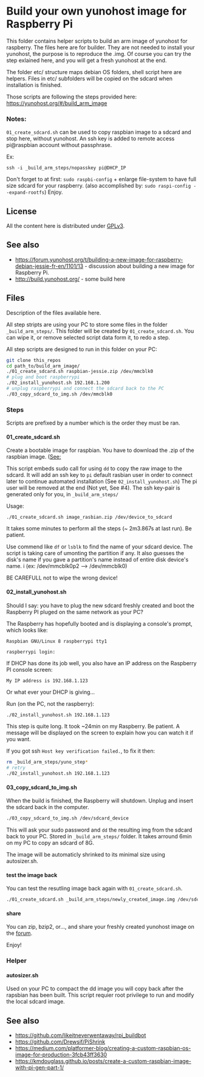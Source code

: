 # Build your own yunohost image for Raspberry Pi

This folder contains helper scripts to build an arm image of yunohost for raspberry.
The files here are for builder. They are not needed to install your yunohost, the purpose is to reproduce the .img.
Of course you can try the step exlained here, and you will get a fresh yunohost at the end.

The folder etc/ structure maps debian OS folders, shell script here are helpers.
Files in etc/ subfolders will be copied on the sdcard when installation is finished.

Those scripts are following the steps provided here: https://yunohost.org/#/build_arm_image

### Notes:

`01_create_sdcard.sh` can be used to copy raspbian image to a sdcard and stop here, without yunohost.
An ssh key is added to remote access pi@raspbian account without passphrase.

Ex:
```
ssh -i _build_arm_steps/nopasskey pi@DHCP_IP
```

Don't forget to at first: `sudo raspbi-config` + enlarge file-system to have full size sdcard for your raspberry.
(also accomplished by: `sudo raspi-config --expand-rootfs`)
Enjoy.

## License
All the content here is distributed under [GPLv3](http://www.gnu.org/licenses/gpl-3.0.txt).

## See also
* https://forum.yunohost.org/t/building-a-new-image-for-raspberry-debian-jessie-fr-en/1101/13 - discussion about building a new image for Raspberry Pi.
* http://build.yunohost.org/ - some build here

## Files

Description of the files available here.

All step stripts are using your PC to store some files in the folder `_build_arm_steps/`.  This folder will be created by `01_create_sdcard.sh`. You can wipe it, or remove selected script data form it, to redo a step.

All step scripts are designed to run in this folder on your PC:

~~~bash
git clone this_repos
cd path_to/build_arm_image/
./01_create_sdcard.sh raspbian-jessie.zip /dev/mmcblk0
# plug and boot raspberrypi
./02_install_yunohost.sh 192.168.1.200
# unplug raspberrypi and connect the sdcard back to the PC
./03_copy_sdcard_to_img.sh /dev/mmcblk0
~~~

### Steps

Scripts are prefixed by a number which is the order they must be ran.

#### 01_create_sdcard.sh

Create a bootable image for raspbian. You have to download the .zip of the raspbian image.
([See:](https://www.raspberrypi.org/downloads/raspbian/)

This script embeds sudo call for using `dd` to copy the raw image to the sdcard. 
It will add an ssh key to `pi` default rasbian user in order to connect later to continue automated installation (See `02_install_yunohost.sh`)
The pi user will be removed at the end (Not yet, See #4). The ssh key-pair is generated only for you, in `_build_arm_steps/`

Usage:

~~~
./01_create_sdcard.sh image_rasbian.zip /dev/device_to_sdcard
~~~

It takes some minutes to perform all the steps (~ 2m3.867s at last run). Be patient.

Use commend like `df` or `lsblk` to find the name of your sdcard device. The script is taking care of umonting the partition if any. 
It also guesses the disk's name if you gave a partition's name instead of entire disk device's name. i
(ex: /dev/mmcblk0p2 --> /dev/mmcblk0)

BE CAREFULL not to wipe the wrong device!

#### 02_install_yunohost.sh

Should I say: you have to plug the new sdcard freshly created and boot the Raspberry PI pluged on the same network as your PC?

The Raspberry has hopefully booted and is displaying a console's prompt, which looks like:

~~~
Raspbian GNU/Linux 8 raspberrypi tty1

raspberrypi login:
~~~

If DHCP has done its job well, you also have an IP address on the Raspberry PI console screen:

~~~
My IP address is 192.168.1.123
~~~

Or what ever your DHCP is giving…

Run (on the PC, not the raspberry):

~~~bash
./02_install_yunohost.sh 192.168.1.123
~~~

This step is quite long. It took ~24min on my Raspberry. Be patient.
A message will be displayed on the screen to explain how you can watch it if you want.

If you got ssh `Host key verification failed.`, to fix it then:

~~~bash
rm _build_arm_steps/yuno_step*
# retry
./02_install_yunohost.sh 192.168.1.123
~~~

#### 03_copy_sdcard_to_img.sh

When the build is finished, the Raspberry will shutdown. Unplug and insert the sdcard back in the computer.

~~~bash
./03_copy_sdcard_to_img.sh /dev/sdcard_device
~~~

This will ask your sudo password and `dd` the resulting img from the sdcard back to your PC. 
Stored in `_build_arm_steps/` folder. It takes arround 6min on my PC to copy an sdcard of 8G.

The image will be automaticly shrinked to its minimal size using autosizer.sh. 


#### test the image back

You can test the resutling image back again with `01_create_sdcard.sh`.

~~~bash
./01_create_sdcard.sh _build_arm_steps/newly_created_image.img /dev/sdcard_device
~~~

#### share

You can zip, bzip2, or…, and share your freshly created yunohost image on the [forum](https://forum.yunohost.org).

Enjoy!

### Helper

#### autosizer.sh

Used on your PC to compact the dd image you will copy back after the rapsbian has been built.
This script requier root privilege to run and modify the local sdcard image.


## See also
* https://github.com/likeitneverwentaway/rpi_buildbot
* https://github.com/Drewsif/PiShrink
* https://medium.com/platformer-blog/creating-a-custom-raspbian-os-image-for-production-3fcb43ff3630
* https://kmdouglass.github.io/posts/create-a-custom-raspbian-image-with-pi-gen-part-1/
